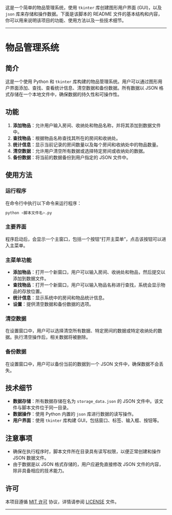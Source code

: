 这是一个简单的物品管理系统，使用 `tkinter` 库创建图形用户界面 (GUI)，以及 `json` 库来存储和操作数据。下面是该脚本的 README 文件的基本结构和内容，你可以用来说明该项目的功能、使用方法以及一些技术细节。

---

# 物品管理系统

## 简介

这是一个使用 Python 和 `tkinter` 库构建的物品管理系统。用户可以通过图形用户界面添加、查找、查看统计信息、清空数据和备份数据。所有数据以 JSON 格式存储在一个本地文件中，确保数据的持久性和可操作性。

## 功能

1. **添加物品**：允许用户输入房间、收纳处和物品名称，并将其添加到数据文件中。
2. **查找物品**：根据物品名称查找其所在的房间和收纳处。
3. **统计信息**：显示当前记录的房间数量以及每个房间和收纳处中的物品数量。
4. **清空数据**：允许用户清空所有数据或选择特定房间或收纳处的数据。
5. **备份数据**：将当前的数据备份到用户指定的 JSON 文件中。

## 使用方法

### 运行程序

在命令行中执行以下命令来运行程序：

```bash
python <脚本文件名>.py
```

### 主要界面

程序启动后，会显示一个主窗口，包括一个按钮“打开主菜单”，点击该按钮可以进入主菜单。

### 主菜单功能

- **添加物品**：打开一个新窗口，用户可以输入房间、收纳处和物品，然后提交以添加到数据文件。
- **查找物品**：打开一个新窗口，用户可以输入物品名称进行查找，系统会显示物品的存放位置。
- **统计信息**：显示系统中的房间和物品统计信息。
- **设置**：提供清空数据和备份数据的选项。

### 清空数据

在设置窗口中，用户可以选择清空所有数据、特定房间的数据或特定收纳处的数据。执行清空操作后，相关数据将被删除。

### 备份数据

在设置窗口中，用户可以备份当前的数据到一个 JSON 文件中，确保数据不会丢失。

## 技术细节

- **数据存储**：所有数据存储在名为 `storage_data.json` 的 JSON 文件中。该文件与脚本文件位于同一目录。
- **数据操作**：使用 Python 内置的 `json` 库进行数据的读写操作。
- **用户界面**：使用 `tkinter` 库构建 GUI，包括窗口、标签、输入框、按钮等。

## 注意事项

- 确保在执行程序时，脚本文件所在目录具有读写权限，以便正常创建和操作 JSON 数据文件。
- 由于数据是以 JSON 格式存储的，用户应避免直接修改 JSON 文件的内容，除非具备相应的技术能力。

## 许可

本项目遵循 [MIT 许可](LICENSE) 协议，详情请参阅 [LICENSE](LICENSE) 文件。

---

